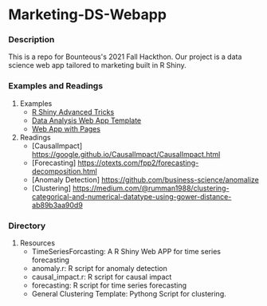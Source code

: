 # Marketing-DS-Webapp
### Description
This is a repo for Bounteous's 2021 Fall Hackthon. Our project is a data science web app tailored to marketing built in R Shiny. 
### Examples and Readings
1. Examples
   * [R Shiny Advanced Tricks](https://github.com/daattali/advanced-shiny)
   * [Data Analysis Web App Template](https://towardsdatascience.com/how-to-build-a-data-analysis-app-in-r-shiny-143bee9338f7)
   * [Web App with Pages](https://ericrayanderson.shinyapps.io/shinymaterial_dashboard/)
2. Readings
   * [CausalImpact] https://google.github.io/CausalImpact/CausalImpact.html
   * [Forecasting] https://otexts.com/fpp2/forecasting-decomposition.html
   * [Anomaly Detection] https://github.com/business-science/anomalize
   * [Clustering] https://medium.com/@rumman1988/clustering-categorical-and-numerical-datatype-using-gower-distance-ab89b3aa90d9
### Directory
1. Resources
   * TimeSeriesForcasting: A R Shiny Web APP for time series forecasting
   * anomaly.r: R script for anomaly detection
   * causal_impact.r: R script for causal impact
   * forecasting: R script for time series forecasting
   * General Clustering Template: Pythong Script for clustering. 
